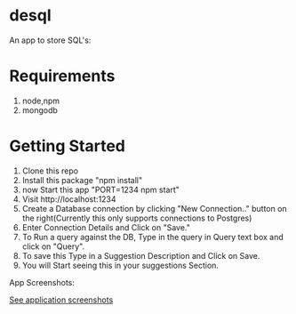 desql
=====

An app to store SQL's:

Requirements
===
1. node,npm
2. mongodb

Getting Started
===


1. Clone this repo
2. Install this package "npm install"
3. now Start this app "PORT=1234 npm start" 
4. Visit http://localhost:1234
5. Create a Database connection by clicking "New Connection.." button on the right(Currently this only supports connections to Postgres)
6. Enter Connection Details and Click on "Save."
7. To Run a query against the DB, Type in the query in Query text box and click on "Query".
8. To save this Type in a Suggestion Description and Click on Save.
9. You will Start seeing this in your suggestions Section.

App Screenshots:

[See application screenshots](desql_screenshots.mov)
